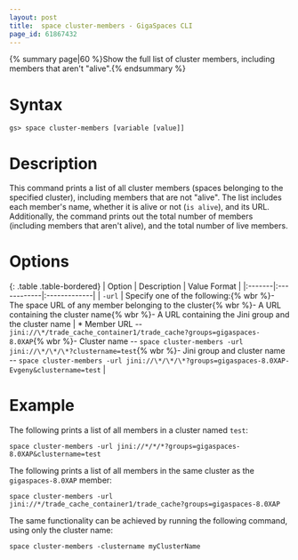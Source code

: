 ```yaml
---
layout: post
title:  space cluster-members - GigaSpaces CLI
page_id: 61867432
---
```


{% summary page|60 %}Show the full list of cluster members, including members that aren't "alive".{% endsummary %}

# Syntax

    gs> space cluster-members [variable [value]]

# Description

This command prints a list of all cluster members (spaces belonging to the specified cluster), including members that are not "alive". The list includes each member's name, whether it is alive or not (`is alive`), and its URL. Additionally, the command prints out the total number of members (including members that aren't alive), and the total number of live members.

# Options

{: .table .table-bordered}
| Option | Description | Value Format |
|:-------|:------------|:-------------|
| `-url` | Specify one of the following:{% wbr %}- The space URL of any member belonging to the cluster{% wbr %}- A URL containing the cluster name{% wbr %}- A URL containing the Jini group and the cluster name | * Member URL -- `jini://\*/trade_cache_container1/trade_cache?groups=gigaspaces-8.0XAP`{% wbr %}- Cluster name -- `space cluster-members -url jini://\*/\*/\*?clustername=test`{% wbr %}- Jini group and cluster name -- `space cluster-members -url jini://\*/\*/\*?groups=gigaspaces-8.0XAP-Evgeny&clustername=test` |

# Example

The following prints a list of all members in a cluster named `test`:

    space cluster-members -url jini://*/*/*?groups=gigaspaces-8.0XAP&clustername=test

The following prints a list of all members in the same cluster as the `gigaspaces-8.0XAP` member:

    space cluster-members -url jini://*/trade_cache_container1/trade_cache?groups=gigaspaces-8.0XAP

The same functionality can be achieved by running the following command, using only the cluster name:

    space cluster-members -clustername myClusterName
